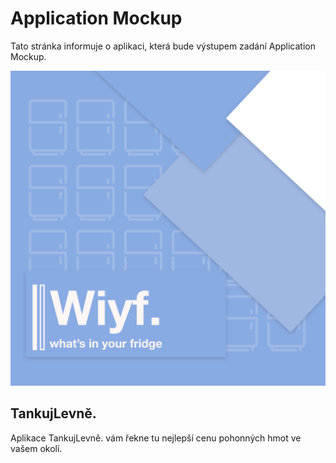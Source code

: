 # Application Mockup
Tato stránka informuje o aplikaci, která bude výstupem zadání Application Mockup.

![wiyf.](https://github.com/pslib-cz/2021l4web-app-mockup-vanaondrej/blob/8348df592a56ff13387ac29de1a7136900f08d48/docs/images/wiyf2.png)

## TankujLevně.

Aplikace TankujLevně. vám řekne tu nejlepší cenu pohonných hmot ve vašem okolí.
